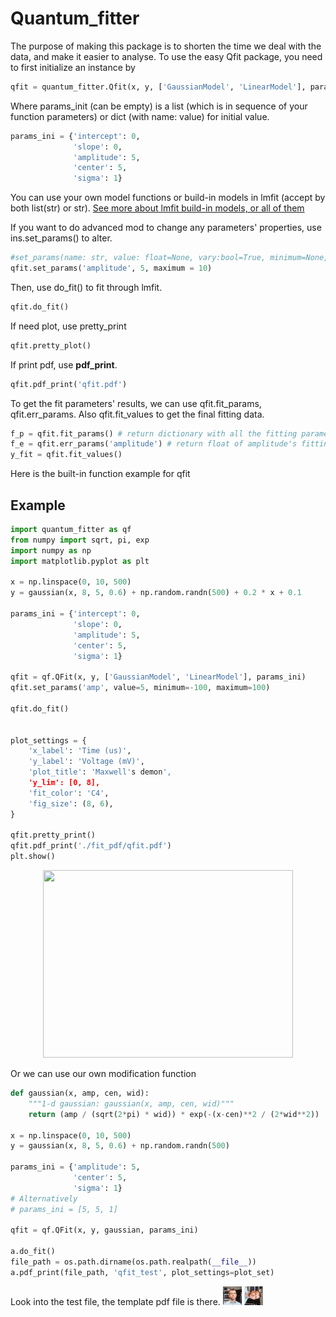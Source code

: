 # Quantum_fitter
The purpose of making this package is to shorten the time we deal with the data, and make it easier to analyse. To use the easy Qfit package, you need to first initialize an instance by 
```python
qfit = quantum_fitter.Qfit(x, y, ['GaussianModel', 'LinearModel'], params_init); 
```
Where params_init (can be empty) is a list (which is in sequence of your function parameters) or dict (with name: value) for initial value.
```python
params_ini = {'intercept': 0,
              'slope': 0,
              'amplitude': 5,
              'center': 5,
              'sigma': 1}
```
You can use your own model functions or build-in models in lmfit (accept by both list(str) or str).
[See more about lmfit build-in models, or all of them](https://lmfit.github.io/lmfit-py/builtin_models.html)

If you want to do advanced mod to change any parameters' properties, use ins.set_params() to alter.
```python
#set_params(name: str, value: float=None, vary:bool=True, minimum=None, maximum=None, expression=None, brute_step=None)
qfit.set_params('amplitude', 5, maximum = 10)
```

Then, use do_fit() to fit through lmfit.
```python 
qfit.do_fit()
```

If need plot, use pretty_print

```python
qfit.pretty_plot()
```
    
If print pdf, use **pdf_print**.
```python
qfit.pdf_print('qfit.pdf')
```

To get the fit parameters' results, we can use qfit.fit_params, qfit.err_params. Also qfit.fit_values to get the final fitting data.

```python
f_p = qfit.fit_params() # return dictionary with all the fitting parameters 
f_e = qfit.err_params('amplitude') # return float of amplitude's fitting stderr
y_fit = qfit.fit_values()
```

Here is the built-in function example for qfit
## Example ##

```python
import quantum_fitter as qf
from numpy import sqrt, pi, exp
import numpy as np
import matplotlib.pyplot as plt

x = np.linspace(0, 10, 500)
y = gaussian(x, 8, 5, 0.6) + np.random.randn(500) + 0.2 * x + 0.1

params_ini = {'intercept': 0,
              'slope': 0,
              'amplitude': 5,
              'center': 5,
              'sigma': 1}

qfit = qf.QFit(x, y, ['GaussianModel', 'LinearModel'], params_ini)
qfit.set_params('amp', value=5, minimum=-100, maximum=100)

qfit.do_fit()

              
plot_settings = {
    'x_label': 'Time (us)',
    'y_label': 'Voltage (mV)',
    'plot_title': 'Maxwell's demon',
    'y_lim': [0, 8],
    'fit_color': 'C4',
    'fig_size': (8, 6),
}

qfit.pretty_print()
qfit.pdf_print('./fit_pdf/qfit.pdf')
plt.show()
```
<p align="center">
<img src="https://github.com/cqed-at-qdev/quantum_fitter/blob/main/test/qtest.png" width="400" height="300" />
</p>

Or we can use our own modification function

```python
def gaussian(x, amp, cen, wid):
    """1-d gaussian: gaussian(x, amp, cen, wid)"""
    return (amp / (sqrt(2*pi) * wid)) * exp(-(x-cen)**2 / (2*wid**2))

x = np.linspace(0, 10, 500)
y = gaussian(x, 8, 5, 0.6) + np.random.randn(500)

params_ini = {'amplitude': 5,
              'center': 5,
              'sigma': 1}
# Alternatively 
# params_ini = [5, 5, 1]

qfit = qf.QFit(x, y, gaussian, params_ini)

a.do_fit()
file_path = os.path.dirname(os.path.realpath(__file__))
a.pdf_print(file_path, 'qfit_test', plot_settings=plot_set)
```
Look into the test file, the template pdf file is there.
<img src="https://github.com/gaozmm/Playground_gaozm/blob/main/QDev/IMG_4996.GIF" width="30" height="30" /> <img src="https://github.com/gaozmm/Playground_gaozm/blob/main/QDev/IMG_5007.GIF" width="30" height="30" />

